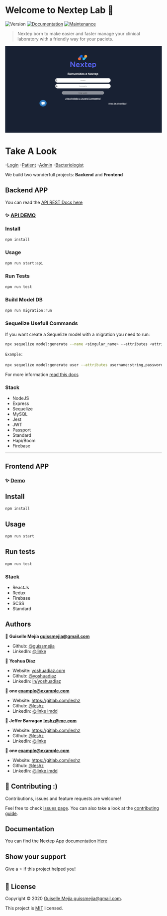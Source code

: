 # Welcome to Nextep Lab 👋

![Version](https://img.shields.io/badge/version-1.0.0-blue.svg?cacheSeconds=2592000)
[![Documentation](https://img.shields.io/badge/documentation-yes-brightgreen.svg)](https://github.com/leshz/megaCat#readme)
[![Maintenance](https://img.shields.io/badge/Maintained%3F-yes-green.svg)](https://github.com/leshz/megaCat/graphs/commit-activity)

> Nextep born to make easier and faster manage your clinical laboratory with a friendly way for your paciets.

![Version](Documentos/images/login.png)

# Take A Look

-[Login](https://www.figma.com/proto/3aPltYqUg94Up8V6r5nHFn/MegaCat?node-id=4%3A0&scaling=scale-down)
-[Patient](https://www.figma.com/proto/3aPltYqUg94Up8V6r5nHFn/MegaCat?node-id=25%3A2&scaling=scale-down)
-[Admin](https://www.figma.com/proto/3aPltYqUg94Up8V6r5nHFn/MegaCat?node-id=255%3A1&scaling=scale-down)
-[Bacteriologist](https://www.figma.com/proto/3aPltYqUg94Up8V6r5nHFn/MegaCat?node-id=388%3A37&scaling=scale-down)


We build two wonderfull projects: **Backend** and **Frontend**

## **Backend APP**

You can read the [API REST Docs here](https://documenter.getpostman.com/view/1023966/Szt8c97m?version=latest)

### ✨ [API DEMO](https://megacat-backend.herokuapp.com)

### Install

```sh
npm install
```

### Usage

```sh
npm run start:api
```

### Run Tests

```sh
npm run test
```

### Build Model DB

```sh
npm run migration:run
```

### Sequelize Usefull Commands

If you want create a Sequelize model with a migration you need to run:

```sh
npx sequelize model:generate --name <singular_name> --attributes <attributeName>:<type>,<otherAttributeName>:<type>

Example:

npx sequelize model:generate user --attributes username:string,password:string
```

For more information [read this docs](https://sequelize.org/master/manual/migrations.html)

### Stack

- NodeJS
- Express
- Sequelize
- MySQL
- Jest
- JWT
- Passport
- Standard
- Hapi/Boom
- Firebase

---

## Frontend APP

### ✨ [Demo](https://nextep-lab.herokuapp.com)

## Install

```sh
npm install
```

## Usage

```sh
npm run start
```

## Run tests

```sh
npm run test
```

### Stack

- ReactJs
- Redux
- Firebase
- SCSS
- Standard

## Authors

👤 **Guiselle Mejía <guissmejia@gmail.com>**

- Github: [@guissmejia](github.com/guissmejia)
- LinkedIn: [@linke](https://www.linkedin.com/in/guiselle-mejía-561a61191/)

👤 **Yoshua Díaz**

- Website: [yoshuadiaz.com](https://yoshuadiaz.com)
- Github: [@yoshuadiaz](https://github.com/yoshuadiaz)
- LinkedIn: [in/yoshuadiaz](https://www.linkedin.com/in/yoshua-diaz)

👤 **one <example@example.com>**

- Website: https://gitlab.com/leshz
- Github: [@leshz]()
- LinkedIn: [@linke imdd]()

👤 **Jeffer Barragan <leshz@me.com>**

- Website: https://gitlab.com/leshz
- Github: [@leshz](https://gitlab.com/leshz)
- LinkedIn: [@linke](https://www.linkedin.com/in/jeffbarragan/)

👤 **one <example@example.com>**

- Website: https://gitlab.com/leshz
- Github: [@leshz]()
- LinkedIn: [@linke imdd]()

## 🤝 Contributing :)

Contributions, issues and feature requests are welcome!

Feel free to check [issues page](https://github.com/leshz/megaCat/issues). You can also take a look at the [contributing guide](https://github.com/leshz/megaCat/blob/master/CONTRIBUTING.md).

## Documentation

You can find the Nextep App documentation [Here](#)


## Show your support

Give a ⭐️ if this project helped you!

## 📝 License

Copyright © 2020 [Guiselle Mejía <guissmejia@gmail.com>](https://github.com/leshz).

This project is [MIT](https://github.com/leshz/megaCat/blob/master/LICENSE) licensed.
